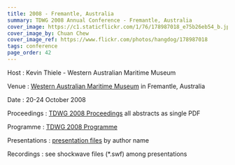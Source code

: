 ```yaml
---
title: 2008 - Fremantle, Australia
summary: TDWG 2008 Annual Conference - Fremantle, Australia
cover_image: https://c1.staticflickr.com/1/76/178987018_e75b26eb54_b.jpg
cover_image_by: Chuan Chew
cover_image_ref: https://www.flickr.com/photos/hangdog/178987018
tags: conference
page_order: 42
---
```


Host
: Kevin Thiele - Western Australian Maritime Museum

Venue
: [Western Australian Maritime Museum](http://museum.wa.gov.au/museums/maritime) in Fremantle, Australia

Date
: 20-24 October 2008

Proceedings
: [TDWG 2008 Proceedings](https://static.tdwg.org/conferences/2008/tdwg_2008_proceedings.pdf) all abstracts as single PDF

Programme
: [TDWG 2008 Programme](https://static.tdwg.org/conferences/2008/tdwg_2008_programme.pdf)

Presentations
: [presentation files](./presentation-files/) by author name

Recordings
: see shockwave files (\*.swf) among presentations
